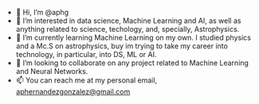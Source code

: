 - 👋 Hi, I’m @aphg
- 👀 I’m interested in data science, Machine Learning and AI, as well as anything related to science, techology, and, specially, Astrophysics.
- 🌱 I’m currently learning Machine Learning on my own. I studied physics and a Mc.S on astrophysics, buy im trying to take my career into technology, in particular, into DS, ML or AI.
- 💞️ I’m looking to collaborate on any project related to Machine Learning and Neural Networks.
- 📫 You can reach me at my personal email, aphernandezgonzalez@gmail.com

<!---
aphg/aphg is a ✨ special ✨ repository because its `README.md` (this file) appears on your GitHub profile.
You can click the Preview link to take a look at your changes.
--->
